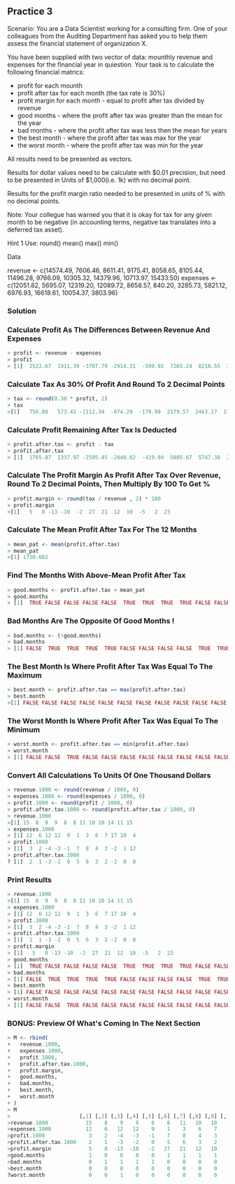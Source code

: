 
## Practice 3

 Scenario: You are a Data Scientist working for a consulting firm.
 One of your colleagues from the Auditing Department has asked you
 to help them assess the financial statement of organization X.

 You have been supplied with two vector of data: mounthly revenue and
 expenses for the financial year in quiestion. Your task is to calculate
 the following financial matrics:
  
 - profit for each mounth
 - profit after tax for each month (the tax rate is 30%)
 - profit margin for each month - equal to profit after tax divided by revenue
 - good months - where the profit after tax was greater than the mean for the year
 - bad months - where the profit after tax was less then the mean for years
 - the best month - where the profit after tax was max for the year
 - the worst month - where the profit after tax was min for the year

 All results need to be presented as vectors.

 Results for dollar values need to be calculate with $0.01 precision, but need to be
 presented in Units of $1,000(i.e. 1k) with no decimal point.

 Results for the profit margin ratio needed to be presented in units of % with no
 decimal points.

 Note: Your collegue has warned you that it is okay for tax for any given month to be
 negative (in accounting terms, negative tax translates into a deferred tax asset).

 Hint 1
 Use:
 round()
 mean()
 max()
 min()

 Data

revenue <- c(14574.49, 7606.46, 8611.41, 9175.41, 8058.65, 8105.44, 11496.28, 9766.09, 10305.32, 14379.96, 10713.97, 15433.50)
expenses <- c(12051.82, 5695.07, 12319.20, 12089.72, 8658.57, 840.20, 3285.73, 5821.12, 6976.93, 16618.61, 10054.37, 3803.96)

### Solution

### Calculate Profit As The Differences Between Revenue And Expenses
```r
> profit <- revenue - expenses
> profit
> [1]  2522.67  1911.39 -3707.79 -2914.31  -599.92  7265.24  8210.55  3944.97  3328.39 -2238.65   659.60 11629.54
```
### Calculate Tax As 30% Of Profit And Round To 2 Decimal Points
```r
> tax <- round(0.30 * profit, 2)
> tax 
>[1]   756.80   573.42 -1112.34  -874.29  -179.98  2179.57  2463.17  1183.49   998.52  -671.60   197.88  3488.86
```
### Calculate Profit Remaining After Tax Is Deducted
```r
> profit.after.tax <- profit - tax
> profit.after.tax
> [1]  1765.87  1337.97 -2595.45 -2040.02  -419.94  5085.67  5747.38  2761.48  2329.87 -1567.05   461.72  8140.68
```
### Calculate The Profit Margin As Profit After Tax Over Revenue, Round To 2 Decimal Points, Then Multiply By 100 To Get %
```r
> profit.margin <- round(tax / revenue , 2) * 100
> profit.margin
>[1]   5   8 -13 -10  -2  27  21  12  10  -5   2  23
```
### Calculate The Mean Profit After Tax For The 12 Months
```r
> mean_pat <- mean(profit.after.tax)
> mean_pat
>[1] 1750.682
```
### Find The Months With Above-Mean Profit After Tax
```r
> good.months <- profit.after.tax > mean_pat
> good.months
> [1]  TRUE FALSE FALSE FALSE FALSE  TRUE  TRUE  TRUE  TRUE FALSE FALSE  TRUE
```

### Bad Months Are The Opposite Of Good Months !
```r
> bad.months <- (!good.months)
> bad.months
> [1] FALSE  TRUE  TRUE  TRUE  TRUE FALSE FALSE FALSE FALSE  TRUE  TRUE FALSE
```


### The Best Month Is Where Profit After Tax Was Equal To The Maximum
```r
> best.month <- profit.after.tax == max(profit.after.tax)
> best.month
>[1] FALSE FALSE FALSE FALSE FALSE FALSE FALSE FALSE FALSE FALSE FALSE  TRUE
```
### The Worst Month Is Where Profit After Tax Was Equal To The Minimum
```r
> worst.month <- profit.after.tax == min(profit.after.tax)
> worst.month
> [1] FALSE FALSE  TRUE FALSE FALSE FALSE FALSE FALSE FALSE FALSE FALSE FALSE
```
### Convert All Calculations To Units Of One Thousand Dollars
```r
> revenue.1000 <- round(revenue / 1000, 0)
> expenses.1000 <- round(expenses / 1000, 0)
> profit.1000 <- round(profit / 1000, 0)
> profit.after.tax.1000 <- round(profit.after.tax / 1000, 0)
> revenue.1000
>[1] 15  8  9  9  8  8 11 10 10 14 11 15
> expenses.1000
> [1] 12  6 12 12  9  1  3  6  7 17 10  4
> profit.1000
> [1]  3  2 -4 -3 -1  7  8  4  3 -2  1 12
> profit.after.tax.1000
? [1]  2  1 -3 -2  0  5  6  3  2 -2  0  8
```

### Print Results
```r
> revenue.1000
>[1] 15  8  9  9  8  8 11 10 10 14 11 15
> expenses.1000
> [1] 12  6 12 12  9  1  3  6  7 17 10  4
> profit.1000
> [1]  3  2 -4 -3 -1  7  8  4  3 -2  1 12
> profit.after.tax.1000
> [1]  2  1 -3 -2  0  5  6  3  2 -2  0  8
> profit.margin
> [1]   5   8 -13 -10  -2  27  21  12  10  -5   2  23
> good.months
> [1]  TRUE FALSE FALSE FALSE FALSE  TRUE  TRUE  TRUE  TRUE FALSE FALSE  TRUE
> bad.months
> [1] FALSE  TRUE  TRUE  TRUE  TRUE FALSE FALSE FALSE FALSE  TRUE  TRUE FALSE
> best.month
> [1] FALSE FALSE FALSE FALSE FALSE FALSE FALSE FALSE FALSE FALSE FALSE  TRUE
> worst.month
> [1] FALSE FALSE  TRUE FALSE FALSE FALSE FALSE FALSE FALSE FALSE FALSE FALSE
```
### BONUS: Preview Of What's Coming In The Next Section
```r
> M <- rbind(
+   revenue.1000,
+   expenses.1000,
+   profit.1000,
+   profit.after.tax.1000,
+   profit.margin,
+   good.months,
+   bad.months,
+   best.month,
+   worst.month
+ )
> M
>                      [,1] [,2] [,3] [,4] [,5] [,6] [,7] [,8] [,9] [,10] [,11] [,12]
>revenue.1000            15    8    9    9    8    8   11   10   10    14    11    15
>expenses.1000           12    6   12   12    9    1    3    6    7    17    10     4
>profit.1000              3    2   -4   -3   -1    7    8    4    3    -2     1    12
>profit.after.tax.1000    2    1   -3   -2    0    5    6    3    2    -2     0     8
>profit.margin            5    8  -13  -10   -2   27   21   12   10    -5     2    23
>good.months              1    0    0    0    0    1    1    1    1     0     0     1
>bad.months               0    1    1    1    1    0    0    0    0     1     1     0
>best.month               0    0    0    0    0    0    0    0    0     0     0     1
?worst.month              0    0    1    0    0    0    0    0    0     0     0     0
```

